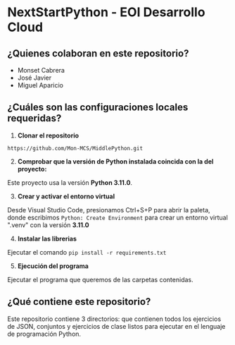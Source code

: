 # NextStartPython - EOI Desarrollo Cloud

## ¿Quienes colaboran en este repositorio?

- Monset Cabrera
- José Javier 
- Miguel Aparicio

## ¿Cuáles son las configuraciones locales requeridas?

1. **Clonar el repositorio**

```https://github.com/Mon-MCS/MiddlePython.git```

2. **Comprobar que la versión de Python instalada coincida con la del proyecto:**

Este proyecto usa la versión **Python 3.11.0**.

3. **Crear y activar el entorno virtual**

Desde Visual Studio Code, presionamos Ctrl+S+P para abrir la paleta, donde escribimos ```Python: Create Environment``` para crear un entorno virtual ".venv" con la versión **3.11.0**

4. **Instalar las librerias**

Ejecutar el comando ```pip install -r requirements.txt```

5. **Ejecución del programa**

Ejecutar el programa que queremos de las carpetas contenidas.

## ¿Qué contiene este repositorio?

Este repositorio contiene 3 directorios:  que contienen todos los ejercicios  de JSON, conjuntos y ejercicios de clase listos para ejecutar en el lenguaje de programación Python.


